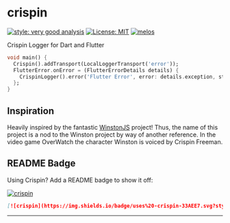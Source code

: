 # crispin

[![style: very good analysis][very_good_analysis_badge]][very_good_analysis_link]
[![License: MIT][license_badge]][license_link]
[![melos][melos_badge]][melos_link]

Crispin Logger for Dart and Flutter


```dart
void main() {
  Crispin().addTransport(LocalLoggerTransport('error'));
  FlutterError.onError = (FlutterErrorDetails details) {
    CrispinLogger().error('Flutter Error', error: details.exception, stackTrace: details.stack);
  };
}
```

## Inspiration
Heavily inspired by the fantastic [WinstonJS](https://github.com/winstonjs/winston) project!
Thus, the name of this project is a nod to the Winston project by way of another reference. 
In the video game OverWatch the character Winston is voiced by Crispin Freeman. 


## README Badge

Using Crispin? Add a README badge to show it off:

[![crispin](https://img.shields.io/badge/uses%20-crispin-33AEE7.svg?style=flat-square)](https://github.com/delvefore/crispin)

```markdown
[![crispin](https://img.shields.io/badge/uses%20-crispin-33AEE7.svg?style=flat-square)](https://github.com/delvefore/crispin)
```

---

[license_badge]: https://img.shields.io/badge/license-MIT-blue.svg
[license_link]: https://opensource.org/licenses/MIT
[very_good_analysis_badge]: https://img.shields.io/badge/style-very_good_analysis-B22C89.svg
[very_good_analysis_link]: https://pub.dev/packages/very_good_analysis
[melos_badge]: https://img.shields.io/badge/maintained%20with-melos-f700ff.svg?style=flat-square
[melos_link]: https://github.com/invertase/melos
